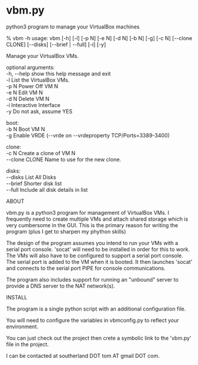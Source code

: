 # vbm.py
python3 program to manage your VirtualBox machines

% vbm -h
usage: vbm [-h] [-l] [-p N] [-e N] [-d N] [-b N] [-g] [-c N] [--clone CLONE] [--disks] [--brief | --full] [-i] [-y]

Manage your VirtualBox VMs.

optional arguments:  
  -h, --help       show this help message and exit  
  -l               List the VirtualBox VMs.  
  -p N             Power Off VM N  
  -e N             Edit VM N  
  -d N             Delete VM N  
  -i               Interactive Interface  
  -y               Do not ask, assume YES  

boot:  
  -b N             Boot VM N  
  -g               Enable VRDE (--vrde on --vrdeproperty TCP/Ports=3389-3400)  

clone:  
  -c N             Create a clone of VM N  
  --clone CLONE    Name to use for the new clone.  

disks:  
  --disks          List All Disks  
  --brief          Shorter disk list  
  --full           Include all disk details in list  

ABOUT

vbm.py is a python3 program for management of VirtualBox VMs. I frequently
need to create multiple VMs and attach shared storage which is very
cumbersome in the GUI. This is the primary reason for writing the program (plus
I get to sharpen my phython skills)

The design of the program assumes you intend to run your VMs with a serial port
console. 'socat' will need to be installed in order for this to work. The VMs will
also have to be configured to support a serial port console. The serial port is added
to the VM when it is booted. It then launches 'socat' and connects to the serial port
PIPE for console communications.

The program also includes support for running an "unbound" server to provide a DNS
server to the NAT network(s).

INSTALL

The program is a single python script with an additional configuration file.

You will need to configure the variables in vbmconfig.py to reflect your environment.

You can just check out the project then crete a symbolic link to the 'vbm.py' file in the
project.

I can be contacted at southerland DOT tom AT gmail DOT com.
